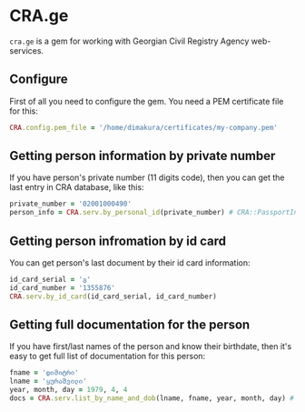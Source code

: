 # CRA.ge

`cra.ge` is a gem for working with Georgian Civil Registry Agency web-services.

## Configure

First of all you need to configure the gem. You need a PEM certificate file for this:

```ruby
CRA.config.pem_file = '/home/dimakura/certificates/my-company.pem'
```

## Getting person information by private number

If you have person's private number (11 digits code), then you can get the last entry in CRA database,
like this:

```ruby
private_number = '02001000490'
person_info = CRA.serv.by_personal_id(private_number) # CRA::PassportInfo
```

## Getting person infromation by id card

You can get person's last document by their id card information:

```ruby
id_card_serial = 'გ'
id_card_number = '1355876'
CRA.serv.by_id_card(id_card_serial, id_card_number)
```

## Getting full documentation for the person

If you have first/last names of the person and know their birthdate, then it's easy to get
full list of documentation for this person:

```ruby
fname = 'დიმიტრი'
lname = 'ყურაშვილი'
year, month, day = 1979, 4, 4
docs = CRA.serv.list_by_name_and_dob(lname, fname, year, month, day) # array of CRA::PassportInfo
```